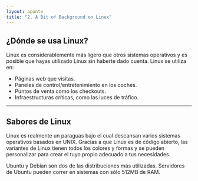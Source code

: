 ```yaml
---
layout: apunte
title: "2. A Bit of Background on Linux"
---
```


<h2>¿Dónde se usa Linux?</h2>
Linux es considerablemente más ligero que otros sistemas operativos y es posible que hayas utilizado Linux sin haberte dado cuenta. Linux se utiliza en:

- Páginas web que visitas.
- Paneles de control/entretenimiento en los coches.
- Puntos de venta como los checkouts.
- Infraestructuras críticas, como las luces de tráfico.

------------------
<h2>Sabores de Linux</h2>
Linux es realmente un paraguas bajo el cual descansan varios sistemas operativos basados en UNIX. Gracias a que Linux es de código abierto, las variantes de Linux tienen todos los colores y formas y se pueden personalizar para crear el tuyo propio adecuado a tus necesidades.

Ubuntu y Debian son dos de las distribuciones más utilizadas. Servidores de Ubuntu pueden correr en sistemas con sólo 512MB de RAM.